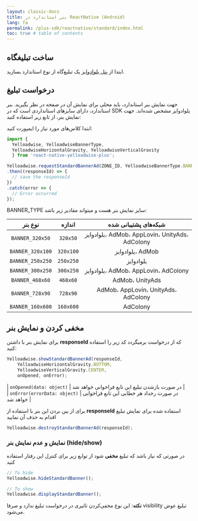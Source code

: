 ```yaml
---
layout: classic-docs
title: بنر استاندارد در ReactNative (Android)
lang: fa
permalink: /plus-sdk/reactnative/standard/index.html
toc: true # table of contents
---
```


## ساخت تبلیغگاه
ابتدا از [پنل یلوادوایز](https://dashboard.yelloadwise.ir/) یک تبلیغ‌گاه از نوع استاندارد بسازید.

## درخواست تبلیغ
جهت نمایش بنر استاندارد، باید محلی برای نمایش آن در صفحه در نظر بگیرید. بنر استاندارد، دارای سایزهای استانداردی است که در SDK یلوادوایز مشخص شده‌اند. جهت نمایش بنر، از تابع زیر استفاده کنید:


ابتدا کلاس‌های مورد نیاز را ایمپورت کنید:

```js
import { 
  Yelloadwise, YelloadwiseBannerType,
  YelloadwiseHorizontalGravity, YelloadwiseVerticalGravity
  } from 'react-native-yelloadwise-plus';
```

```js
Yelloadwise.requestStandardBannerAd(ZONE_ID, YelloadwiseBannerType.BANNER_320x50)
.then((responseId) => {
  // save the responseId
})
.catch(error => {
  // Error occurred
});
```

BANNER_TYPE سایز نمایش بنر هست و میتواند مقادیر زیر باشد:

|نوع بنر|اندازه|شبکه‌های پشتیبانی شده|
|:----------------:|:-------------:|:------------------:|
| `BANNER_320x50` | `320x50` |       یلوادوایز، AdMob، AppLovin، UnityAds، AdColony    |
| `BANNER_320x100` | `320x100` |      یلوادوایز، AdMob    |
| `BANNER_250x250` | `250x250` |    یلوادوایز  |
| `BANNER_300x250` | `300x250` |   یلوادوایز، AdMob، AppLovin، AdColony |
| `BANNER_468x60` | `468x60` |      AdMob، UnityAds   |
| `BANNER_728x90` | `728x90` |     AdMob، AppLovin، UnityAds، AdColony |
| `BANNER_160x600` | `160x600` |     AdColony |


## مخفی کردن و نمایش بنر
برای نمایش بنر با داشتن **responseId** که از درخواست برمیگردد کد زیر را استفاده کنید:

```js
Yelloadwise.showStandardBannerAd(responseId,
    YelloadwiseHorizontalGravity.BOTTOM,
    YelloadwiseVerticalGravity.CENTER,
    onOpened, onError);
```

| `onOpened(data: object)` | در صورت بازشدن تبلیغ این تابع فراخوانی خواهد شد |  
| `onError(errorData: object)` | در صورت رخداد هر خطایی این تابع فراخوانی خواهد شد |  

برای از بین بردن این بنر با استفاده از **responseId** استفاده شده برای نمایش تبلیغ اقدام به حذف آن نمایید

```js
Yelloadwise.destroyStandardBannerAd(responseId);
```

### نمایش و عدم نمایش بنر (hide/show)

در صورتی که نیاز باشد که تبلیغ **مخفی** شود از توابع زیر برای کنترل این رفتار استفاده کنید

```js
// To hide
Yelloadwise.hideStandardBanner();

// To show
Yelloadwise.displayStandardBanner();
```

**نکته**: این نوع مخفی‌کردن تاثیری در درخواست تبلیغ ندارد و صرفا visibility تبلیغ عوض می‌شود.
